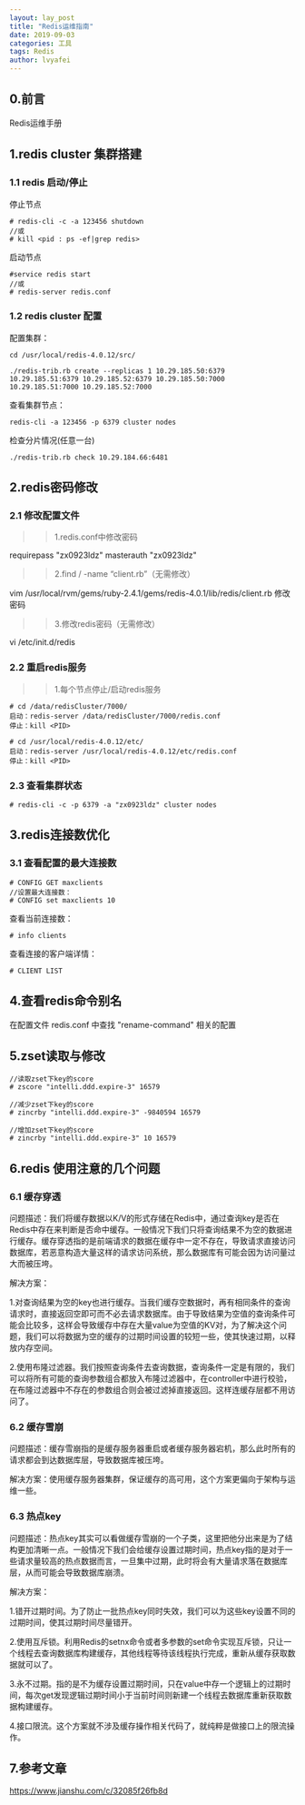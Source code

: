 ```yaml
---
layout: lay_post
title: "Redis运维指南"
date: 2019-09-03
categories: 工具
tags: Redis
author: lvyafei
---
```


## 0.前言

Redis运维手册

<!--more-->

## 1.redis cluster 集群搭建

### 1.1 redis 启动/停止

停止节点
```
# redis-cli -c -a 123456 shutdown
//或
# kill <pid : ps -ef|grep redis>
```

启动节点
```
#service redis start
//或
# redis-server redis.conf
```

### 1.2 redis cluster 配置

配置集群：

```
cd /usr/local/redis-4.0.12/src/

./redis-trib.rb create --replicas 1 10.29.185.50:6379 10.29.185.51:6379 10.29.185.52:6379 10.29.185.50:7000 10.29.185.51:7000 10.29.185.52:7000
```

查看集群节点：

```
redis-cli -a 123456 -p 6379 cluster nodes
```

检查分片情况(任意一台)
```
./redis-trib.rb check 10.29.184.66:6481
```

## 2.redis密码修改

### 2.1 修改配置文件

>>1.redis.conf中修改密码

requirepass "zx0923ldz"
masterauth "zx0923ldz"

>>2.find / -name “client.rb”（无需修改）

vim /usr/local/rvm/gems/ruby-2.4.1/gems/redis-4.0.1/lib/redis/client.rb
修改密码

>>3.修改redis密码（无需修改）

vi /etc/init.d/redis

### 2.2 重启redis服务

>>1.每个节点停止/启动redis服务

```
# cd /data/redisCluster/7000/
启动：redis-server /data/redisCluster/7000/redis.conf 
停止：kill <PID>
```

```
# cd /usr/local/redis-4.0.12/etc/
启动：redis-server /usr/local/redis-4.0.12/etc/redis.conf 
停止：kill <PID>
```

### 2.3 查看集群状态

```
# redis-cli -c -p 6379 -a "zx0923ldz" cluster nodes
```

## 3.redis连接数优化

### 3.1 查看配置的最大连接数

```
# CONFIG GET maxclients
//设置最大连接数：
# CONFIG set maxclients 10
```

查看当前连接数：

```
# info clients
```

查看连接的客户端详情：

```
# CLIENT LIST
```

## 4.查看redis命令别名

在配置文件 redis.conf 中查找 "rename-command" 相关的配置

## 5.zset读取与修改

```
//读取zset下key的score
# zscore "intelli.ddd.expire-3" 16579

//减少zset下key的score
# zincrby "intelli.ddd.expire-3" -9840594 16579

//增加zset下key的score
# zincrby "intelli.ddd.expire-3" 10 16579
```

## 6.redis 使用注意的几个问题

### 6.1 缓存穿透

问题描述：我们将缓存数据以K/V的形式存储在Redis中，通过查询key是否在Redis中存在来判断是否命中缓存。一般情况下我们只将查询结果不为空的数据进行缓存。缓存穿透指的是前端请求的数据在缓存中一定不存在，导致请求直接访问数据库，若恶意构造大量这样的请求访问系统，那么数据库有可能会因为访问量过大而被压垮。

解决方案：

1.对查询结果为空的key也进行缓存。当我们缓存空数据时，再有相同条件的查询请求时，直接返回空即可而不必去请求数据库。由于导致结果为空值的查询条件可能会比较多，这样会导致缓存中存在大量value为空值的KV对，为了解决这个问题，我们可以将数据为空的缓存的过期时间设置的较短一些，使其快速过期，以释放内存空间。

2.使用布隆过滤器。我们按照查询条件去查询数据，查询条件一定是有限的，我们可以将所有可能的查询参数组合都放入布隆过滤器中，在controller中进行校验，在布隆过滤器中不存在的参数组合则会被过滤掉直接返回。这样连缓存层都不用访问了。

### 6.2 缓存雪崩

问题描述：缓存雪崩指的是缓存服务器重启或者缓存服务器宕机，那么此时所有的请求都会到达数据库层，导致数据库被压垮。

解决方案：使用缓存服务器集群，保证缓存的高可用，这个方案更偏向于架构与运维一些。

### 6.3 热点key

问题描述：热点key其实可以看做缓存雪崩的一个子类，这里把他分出来是为了结构更加清晰一点。一般情况下我们会给缓存设置过期时间，热点key指的是对于一些请求量较高的热点数据而言，一旦集中过期，此时将会有大量请求落在数据库层，从而可能会导致数据库崩溃。

解决方案：

1.错开过期时间。为了防止一批热点key同时失效，我们可以为这些key设置不同的过期时间，使其过期时间尽量错开。

2.使用互斥锁。利用Redis的setnx命令或者多参数的set命令实现互斥锁，只让一个线程去查询数据库构建缓存，其他线程等待该线程执行完成，重新从缓存获取数据就可以了。

3.永不过期。指的是不为缓存设置过期时间，只在value中存一个逻辑上的过期时间，每次get发现逻辑过期时间小于当前时间则新建一个线程去数据库重新获取数据构建缓存。

4.接口限流。这个方案就不涉及缓存操作相关代码了，就纯粹是做接口上的限流操作。

## 7.参考文章

https://www.jianshu.com/c/32085f26fb8d
